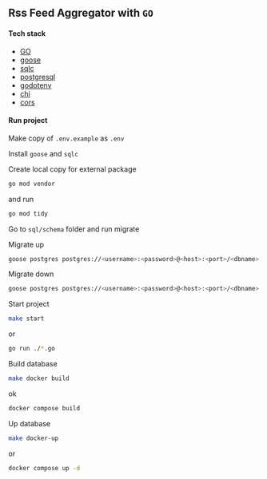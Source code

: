 ## Rss Feed Aggregator with `GO`

#### Tech stack

* [GO] 
* [goose]
* [sqlc]
* [postgresql]
* [godotenv]
* [chi]
* [cors]

[godotenv]: https://github.com/joho/godotenv
[chi]: https://github.com/go-chi/chi
[cors]: https://github.com/go-chi/cors
[sqlc]: https://sqlc.dev/
[postgresql]: https://www.postgresql.org/
[goose]: https://github.com/pressly/goose
[GO]: https://go.dev/

#### Run project

Make copy of `.env.example` as `.env`

Install `goose` and `sqlc`

Create local copy for external package
```bash
go mod vendor
```
and run
```bash
go mod tidy
```

Go to `sql/schema` folder and run migrate

Migrate up

```bash
goose postgres postgres://<username>:<password>@<host>:<port>/<dbname> up
```
Migrate down

```bash
goose postgres postgres://<username>:<password>@<host>:<port>/<dbname> down
```

Start project

```bash
make start 
```
or 
```bash
go run ./*.go
```

Build database
```bash
make docker build
```
ok
```bash
docker compose build
```

Up database
```bash
make docker-up
```
or
```bash
docker compose up -d
```


